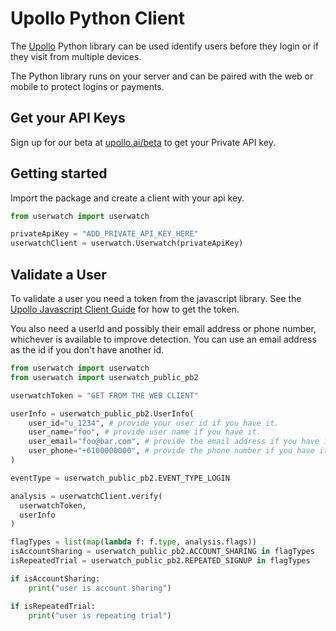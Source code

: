 # Upollo Python Client

The [Upollo](https://upollo.ai) Python library can be used identify users before they login or if they visit from multiple devices.

The Python library runs on your server and can be paired with the web or mobile to protect logins or payments.

## Get your API Keys

Sign up for our beta at [upollo.ai/beta](https://upollo.ai/beta) to get your Private API key.

## Getting started

Import the package and create a client with your api key.

```python
from userwatch import userwatch

privateApiKey = "ADD_PRIVATE_API_KEY_HERE"
userwatchClient = userwatch.Userwatch(privateApiKey)
```

## Validate a User

To validate a user you need a token from the javascript library. See the [Upollo Javascript Client Guide](https://upollo.ai/docs/web-library) for how to get the token.

You also need a userId and possibly their email address or phone number, whichever is available to improve detection. You can use an email address as the id if you don't have another id.

```python
from userwatch import userwatch
from userwatch import userwatch_public_pb2

userwatchToken = "GET FROM THE WEB CLIENT"

userInfo = userwatch_public_pb2.UserInfo(
    user_id="u_1234", # provide your user id if you have it.
    user_name="foo", # provide user name if you have it.
    user_email="foo@bar.com", # provide the email address if you have it.
    user_phone="+6100000000", # provide the phone number if you have it
)

eventType = userwatch_public_pb2.EVENT_TYPE_LOGIN

analysis = userwatchClient.verify(
  userwatchToken,
  userInfo
)

flagTypes = list(map(lambda f: f.type, analysis.flags))
isAccountSharing = userwatch_public_pb2.ACCOUNT_SHARING in flagTypes
isRepeatedTrial = userwatch_public_pb2.REPEATED_SIGNUP in flagTypes

if isAccountSharing:
    print("user is account sharing")

if isRepeatedTrial:
    print("user is repeating trial")
```
